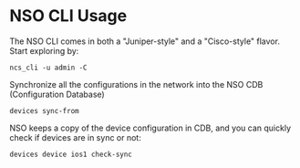 # NSO CLI Usage

The NSO CLI comes in both a "Juniper-style" and a "Cisco-style" flavor. Start exploring by:

    ncs_cli -u admin -C

Synchronize all the configurations in the network into the NSO CDB (Configuration Database)

    devices sync-from

NSO keeps a copy of the device configuration in CDB, and you can quickly check if devices are in sync or not:

    devices device ios1 check-sync
